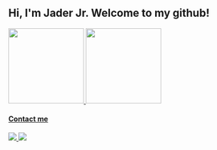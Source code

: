 ## Hi, I'm Jader Jr. Welcome to my github!

<div>
  <a href="https://github.com/laistie">
  <img height="150em" src="https://github-readme-stats.vercel.app/api?username=jr-jader&show_icons=true&include_all_commits=true&count_private=true&theme=midnight-purple"/>
  <img height="150em" src="https://github-readme-stats.vercel.app/api/top-langs/?username=jr-jader&layout=compact&langs_count=8&theme=midnight-purple"/>
</div>
    
####  Contact me
<div>
  <a href = "mailto:jader.g.c.jr@gmail.com" target = "_blank"> <img src ="https://img.shields.io/badge/Gmail-D14836?style=for-the-badge&logo=gmail&logoColor=white"> </a>
  <a href = "https://www.linkedin.com/in/jr-jader/" target = "_blank"> <img src = "https://img.shields.io/badge/LinkedIn-0077B5?style=for-the-badge&logo=linkedin&logoColor=white"> </a>
</div>



